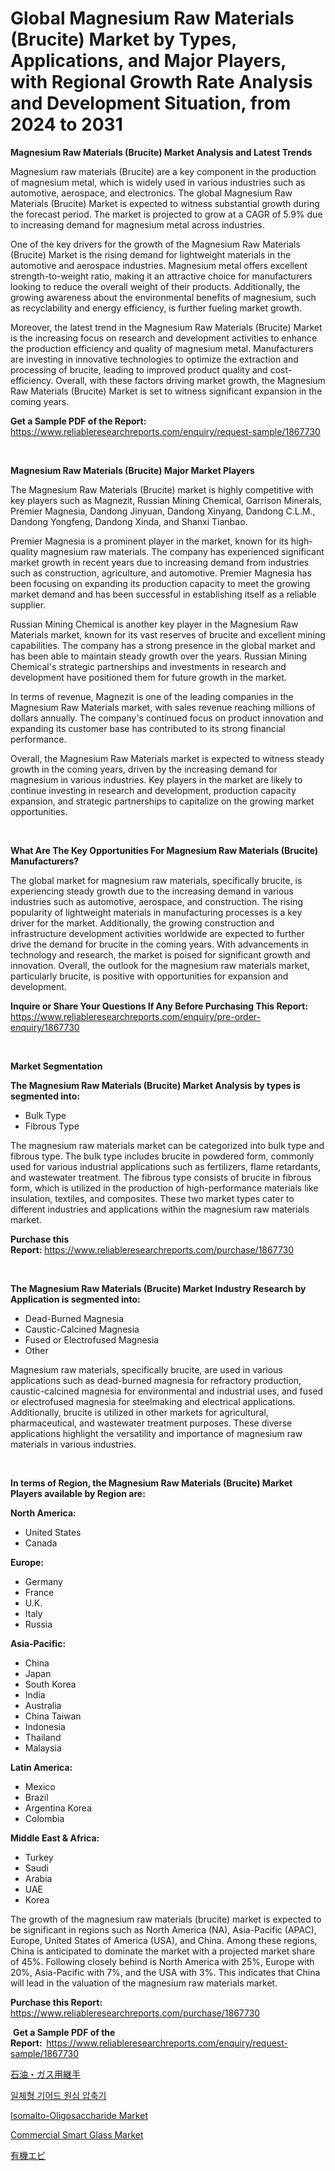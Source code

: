 <p><h1>Global Magnesium Raw Materials (Brucite) Market by Types, Applications, and Major Players, with Regional Growth Rate Analysis and Development Situation, from 2024 to 2031</h1></p><p><strong>Magnesium Raw Materials (Brucite) Market Analysis and Latest Trends</strong></p>
<p><p>Magnesium raw materials (Brucite) are a key component in the production of magnesium metal, which is widely used in various industries such as automotive, aerospace, and electronics. The global Magnesium Raw Materials (Brucite) Market is expected to witness substantial growth during the forecast period. The market is projected to grow at a CAGR of 5.9% due to increasing demand for magnesium metal across industries.</p><p>One of the key drivers for the growth of the Magnesium Raw Materials (Brucite) Market is the rising demand for lightweight materials in the automotive and aerospace industries. Magnesium metal offers excellent strength-to-weight ratio, making it an attractive choice for manufacturers looking to reduce the overall weight of their products. Additionally, the growing awareness about the environmental benefits of magnesium, such as recyclability and energy efficiency, is further fueling market growth.</p><p>Moreover, the latest trend in the Magnesium Raw Materials (Brucite) Market is the increasing focus on research and development activities to enhance the production efficiency and quality of magnesium metal. Manufacturers are investing in innovative technologies to optimize the extraction and processing of brucite, leading to improved product quality and cost-efficiency. Overall, with these factors driving market growth, the Magnesium Raw Materials (Brucite) Market is set to witness significant expansion in the coming years.</p></p>
<p><strong>Get a Sample PDF of the Report:&nbsp;</strong> <a href="https://www.reliableresearchreports.com/enquiry/request-sample/1867730">https://www.reliableresearchreports.com/enquiry/request-sample/1867730</a></p>
<p>&nbsp;</p>
<p><strong>Magnesium Raw Materials (Brucite) Major Market Players</strong></p>
<p><p>The Magnesium Raw Materials (Brucite) market is highly competitive with key players such as Magnezit, Russian Mining Chemical, Garrison Minerals, Premier Magnesia, Dandong Jinyuan, Dandong Xinyang, Dandong C.L.M., Dandong Yongfeng, Dandong Xinda, and Shanxi Tianbao.</p><p>Premier Magnesia is a prominent player in the market, known for its high-quality magnesium raw materials. The company has experienced significant market growth in recent years due to increasing demand from industries such as construction, agriculture, and automotive. Premier Magnesia has been focusing on expanding its production capacity to meet the growing market demand and has been successful in establishing itself as a reliable supplier.</p><p>Russian Mining Chemical is another key player in the Magnesium Raw Materials market, known for its vast reserves of brucite and excellent mining capabilities. The company has a strong presence in the global market and has been able to maintain steady growth over the years. Russian Mining Chemical's strategic partnerships and investments in research and development have positioned them for future growth in the market.</p><p>In terms of revenue, Magnezit is one of the leading companies in the Magnesium Raw Materials market, with sales revenue reaching millions of dollars annually. The company's continued focus on product innovation and expanding its customer base has contributed to its strong financial performance.</p><p>Overall, the Magnesium Raw Materials market is expected to witness steady growth in the coming years, driven by the increasing demand for magnesium in various industries. Key players in the market are likely to continue investing in research and development, production capacity expansion, and strategic partnerships to capitalize on the growing market opportunities.</p></p>
<p>&nbsp;</p>
<p><strong>What Are The Key Opportunities For Magnesium Raw Materials (Brucite) Manufacturers?</strong></p>
<p><p>The global market for magnesium raw materials, specifically brucite, is experiencing steady growth due to the increasing demand in various industries such as automotive, aerospace, and construction. The rising popularity of lightweight materials in manufacturing processes is a key driver for the market. Additionally, the growing construction and infrastructure development activities worldwide are expected to further drive the demand for brucite in the coming years. With advancements in technology and research, the market is poised for significant growth and innovation. Overall, the outlook for the magnesium raw materials market, particularly brucite, is positive with opportunities for expansion and development.</p></p>
<p><strong>Inquire or Share Your Questions If Any Before Purchasing This Report:</strong> <a href="https://www.reliableresearchreports.com/enquiry/pre-order-enquiry/1867730">https://www.reliableresearchreports.com/enquiry/pre-order-enquiry/1867730</a></p>
<p>&nbsp;</p>
<p><strong>Market Segmentation</strong></p>
<p><strong>The Magnesium Raw Materials (Brucite) Market Analysis by types is segmented into:</strong></p>
<p><ul><li>Bulk Type</li><li>Fibrous Type</li></ul></p>
<p><p>The magnesium raw materials market can be categorized into bulk type and fibrous type. The bulk type includes brucite in powdered form, commonly used for various industrial applications such as fertilizers, flame retardants, and wastewater treatment. The fibrous type consists of brucite in fibrous form, which is utilized in the production of high-performance materials like insulation, textiles, and composites. These two market types cater to different industries and applications within the magnesium raw materials market.</p></p>
<p><strong>Purchase this Report:&nbsp;</strong><a href="https://www.reliableresearchreports.com/purchase/1867730">https://www.reliableresearchreports.com/purchase/1867730</a></p>
<p>&nbsp;</p>
<p><strong>The Magnesium Raw Materials (Brucite) Market Industry Research by Application is segmented into:</strong></p>
<p><ul><li>Dead-Burned Magnesia</li><li>Caustic-Calcined Magnesia</li><li>Fused or Electrofused Magnesia</li><li>Other</li></ul></p>
<p><p>Magnesium raw materials, specifically brucite, are used in various applications such as dead-burned magnesia for refractory production, caustic-calcined magnesia for environmental and industrial uses, and fused or electrofused magnesia for steelmaking and electrical applications. Additionally, brucite is utilized in other markets for agricultural, pharmaceutical, and wastewater treatment purposes. These diverse applications highlight the versatility and importance of magnesium raw materials in various industries.</p></p>
<p>&nbsp;</p>
<p><strong>In terms of Region, the Magnesium Raw Materials (Brucite) Market Players available by Region are:</strong></p>
<p>
    <p> <strong> North America: </strong>
        <ul>
            <li>United States</li>
            <li>Canada</li>
        </ul>
        </p> 
    <p> <strong> Europe: </strong>
        <ul>
            <li>Germany</li>
            <li>France</li>
            <li>U.K.</li>
            <li>Italy</li>
            <li>Russia</li>
        </ul>
        </p> 
    <p> <strong> Asia-Pacific: </strong>
        <ul>
            <li>China</li>
            <li>Japan</li>
            <li>South Korea</li>
            <li>India</li>
            <li>Australia</li>
            <li>China Taiwan</li>
            <li>Indonesia</li>
            <li>Thailand</li>
            <li>Malaysia</li>
        </ul>
        </p> 
    <p> <strong> Latin America: </strong>
        <ul>
            <li>Mexico</li>
            <li>Brazil</li>
            <li>Argentina Korea</li>
            <li>Colombia</li>
        </ul>
        </p> 
    <p> <strong> Middle East & Africa: </strong>
        <ul>
            <li>Turkey</li>
            <li>Saudi</li>
            <li>Arabia</li>
            <li>UAE</li>
            <li>Korea</li>
        </ul>
    </p>
    </p>
<p><p>The growth of the magnesium raw materials (brucite) market is expected to be significant in regions such as North America (NA), Asia-Pacific (APAC), Europe, United States of America (USA), and China. Among these regions, China is anticipated to dominate the market with a projected market share of 45%. Following closely behind is North America with 25%, Europe with 20%, Asia-Pacific with 7%, and the USA with 3%. This indicates that China will lead in the valuation of the magnesium raw materials market.</p></p>
<p><strong>Purchase this Report: </strong><a href="https://www.reliableresearchreports.com/purchase/1867730">https://www.reliableresearchreports.com/purchase/1867730</a></p>
<p>&nbsp;<strong>Get a Sample PDF of the Report:&nbsp;&nbsp;</strong><a href="https://www.reliableresearchreports.com/enquiry/request-sample/1867730">https://www.reliableresearchreports.com/enquiry/request-sample/1867730</a></p>
<p><strong></strong></p>
<p><p><a href="https://medium.com/@abdielkilback/%E7%9F%B3%E6%B2%B9%E3%81%8A%E3%82%88%E3%81%B3%E3%82%AC%E3%82%B9%E3%83%95%E3%82%A3%E3%83%83%E3%83%86%E3%82%A3%E3%83%B3%E3%82%B0%E5%B8%82%E5%A0%B4%E3%81%AF-%E5%B8%82%E5%A0%B4%E3%82%B7%E3%82%A7%E3%82%A2-%E5%B8%82%E5%A0%B4%E3%83%88%E3%83%AC%E3%83%B3%E3%83%89-%E3%81%8A%E3%82%88%E3%81%B3%E5%B8%82%E5%A0%B4%E6%88%90%E9%95%B7%E3%81%AB%E9%96%A2%E3%81%99%E3%82%8B%E6%83%85%E5%A0%B1%E3%82%92%E6%8F%90%E4%BE%9B%E3%81%97%E3%81%BE%E3%81%99-39ad3325e7c8">石油・ガス用継手</a></p><p><a href="https://medium.com/@felipegrrady654556/%ED%86%B5%ED%95%A9-%EA%B8%B0%EC%96%B4%EC%8B%9D-%EC%9B%90%EC%8B%AC-%EC%95%95%EC%B6%95%EA%B8%B0-%EC%8B%9C%EC%9E%A5-%ED%86%B5%EC%B0%B0-%EC%8B%9C%EC%9E%A5-%EB%8F%99%ED%96%A5-%EC%84%B1%EC%9E%A5-2024%EB%85%84%EB%B6%80%ED%84%B0-2031%EB%85%84%EA%B9%8C%EC%A7%80-%EC%98%88%EC%83%81%EB%90%9C-%EA%B2%83-7a9b8612dadf">일체형 기어드 원심 압축기</a></p><p><a href="https://github.com/bobicer/Market-Research-Report-List-2/blob/main/isomalto-oligosaccharide-market.md">Isomalto-Oligosaccharide Market</a></p><p><a href="https://github.com/globismark/Market-Research-Report-List-2/blob/main/commercial-smart-glass-market.md">Commercial Smart Glass Market</a></p><p><a href="https://medium.com/@verniebarton2023/%E6%9C%89%E6%A9%9F%E3%82%A8%E3%83%93%E5%B8%82%E5%A0%B4-%E7%A8%AE%E9%A1%9E-%E5%BF%9C%E7%94%A8-%E3%81%8A%E3%82%88%E3%81%B3%E5%9C%B0%E7%90%86%E3%81%AB%E3%82%88%E3%82%8B%E5%8C%85%E6%8B%AC%E7%9A%84%E3%81%AA%E8%A9%95%E4%BE%A1-54d0a0ce605c">有機エビ</a></p></p>